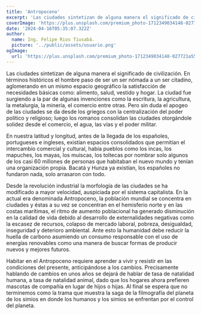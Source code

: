 ```yaml
---
title: 'Antropoceno'
excerpt: 'Las ciudades sintetizan de alguna manera el significado de civilización. En términos históricos el hombre paso de ser un ser nómada a un ser citadino,  glomerando en un mismo espacio geográfico la satisfacción de necesidades básicas como: alimento, salud, vestido y hogar. La ciudad fue...'
coverImage: 'https://plus.unsplash.com/premium_photo-1712349034148-027721a55173?q=80&w=2057&auto=format&fit=crop&ixlib=rb-4.0.3&ixid=M3wxMjA3fDB8MHxwaG90by1wYWdlfHx8fGVufDB8fHx8fA%3D%3D'
date: '2024-04-16T05:35:07.322Z'
author:
  name: Ing. Felipe Rios Tiusabá.
  picture: '../public/assets/usuario.png'
ogImage:
  url: 'https://plus.unsplash.com/premium_photo-1712349034148-027721a55173?q=80&w=2057&auto=format&fit=crop&ixlib=rb-4.0.3&ixid=M3wxMjA3fDB8MHxwaG90by1wYWdlfHx8fGVufDB8fHx8fA%3D%3D'
---
```


Las ciudades sintetizan de alguna manera el significado de civilización. En términos históricos el hombre paso de ser un ser nómada a un ser citadino, aglomerando en un mismo espacio geográfico la satisfacción de necesidades básicas como: alimento, salud, vestido y hogar. La ciudad fue surgiendo a la par de algunas invenciones como la escritura, la agricultura, la metalurgia, la minería, el comercio entre otras. Pero sin duda el apogeo de las ciudades se da desde los griegos con la
centralización del poder político y religioso; luego los romanos consolidan las ciudades otorgándole solidez desde el comercio, el agua, las vías y el poder militar.

En nuestra latitud y longitud, antes de la llegada de los españoles, portugueses e ingleses, existían espacios consolidados que permitían el intercambio comercial y cultural, había pueblos como los incas, los mapuches, los mayas, los muiscas, los toltecas por nombrar solo algunos de los casi 60 millones de personas que habitaban el nuevo mundo y tenían una organización propia. Bacatá y Hunza ya existían, los españoles no fundaron nada, solo arrasaron con todo.

Desde la revolución industrial la morfología de las ciudades se ha modificado a mayor velocidad, auspiciada por el sistema capitalista. En la actual era denominada Antropoceno, la población mundial se concentra en ciudades y éstas a su vez se concentran en el hemisferio norte y en las costas marítimas, el ritmo de aumento poblacional ha generado disminución en la calidad de vida debido al desarrollo de externalidades negativas como la escasez de recursos, colapso de mercado
laboral, pobreza, desigualdad, inseguridad y deterioro ambiental. Ante esto la humanidad debe reducir la huella de carbono asumiendo un consumo responsable con el uso de energías renovables como una manera de buscar formas de producir nuevos y mejores futuros. 

Habitar en el Antropoceno requiere aprender a vivir y resistir en las condiciones del presente, anticipándose a los cambios. Precisamente hablando de cambios en unos años se dejará de hablar de tasa de natalidad humana, a tasa de natalidad animal, dado que los hogares ahora prefieren mascotas de compañía en lugar de hijos o hijas. Al final se espera que no terminemos como la trama que muestra la saga de la filmografía del planeta de los simios en donde los humanos y los simios se enfrentan por el control del planeta.